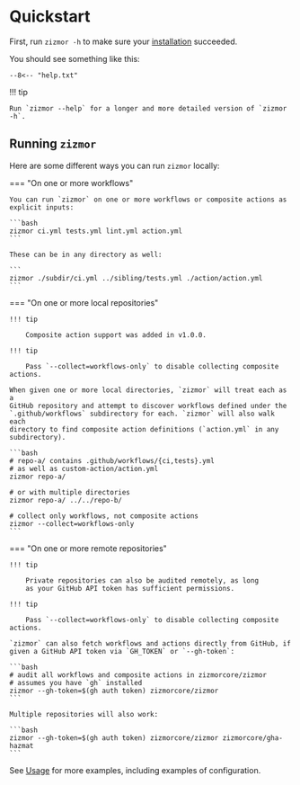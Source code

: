 # Quickstart

First, run `zizmor -h` to make sure your [installation](./installation.md) succeeded.

You should see something like this:

```console
--8<-- "help.txt"
```

!!! tip

    Run `zizmor --help` for a longer and more detailed version of `zizmor -h`.

## Running `zizmor`

Here are some different ways you can run `zizmor` locally:

=== "On one or more workflows"

    You can run `zizmor` on one or more workflows or composite actions as
    explicit inputs:

    ```bash
    zizmor ci.yml tests.yml lint.yml action.yml
    ```

    These can be in any directory as well:

    ```
    zizmor ./subdir/ci.yml ../sibling/tests.yml ./action/action.yml
    ```

=== "On one or more local repositories"

    !!! tip

        Composite action support was added in v1.0.0.

    !!! tip

        Pass `--collect=workflows-only` to disable collecting composite actions.

    When given one or more local directories, `zizmor` will treat each as a
    GitHub repository and attempt to discover workflows defined under the
    `.github/workflows` subdirectory for each. `zizmor` will also walk each
    directory to find composite action definitions (`action.yml` in any
    subdirectory).

    ```bash
    # repo-a/ contains .github/workflows/{ci,tests}.yml
    # as well as custom-action/action.yml
    zizmor repo-a/

    # or with multiple directories
    zizmor repo-a/ ../../repo-b/

    # collect only workflows, not composite actions
    zizmor --collect=workflows-only
    ```

=== "On one or more remote repositories"

    !!! tip

        Private repositories can also be audited remotely, as long
        as your GitHub API token has sufficient permissions.

    !!! tip

        Pass `--collect=workflows-only` to disable collecting composite actions.

    `zizmor` can also fetch workflows and actions directly from GitHub, if
    given a GitHub API token via `GH_TOKEN` or `--gh-token`:

    ```bash
    # audit all workflows and composite actions in zizmorcore/zizmor
    # assumes you have `gh` installed
    zizmor --gh-token=$(gh auth token) zizmorcore/zizmor
    ```

    Multiple repositories will also work:

    ```bash
    zizmor --gh-token=$(gh auth token) zizmorcore/zizmor zizmorcore/gha-hazmat
    ```

See [Usage](./usage.md) for more examples, including examples of configuration.
